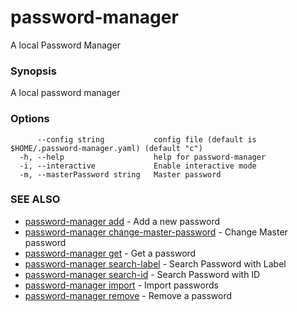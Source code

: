 # password-manager

A local Password Manager

### Synopsis

A local password manager

### Options

```
      --config string           config file (default is $HOME/.password-manager.yaml) (default "c")
  -h, --help                    help for password-manager
  -i, --interactive             Enable interactive mode
  -m, --masterPassword string   Master password
```

### SEE ALSO

* [password-manager add](password-manager_add.md)	 - Add a new password
* [password-manager change-master-password](password-manager_change-master-password.md)	 - Change Master password
* [password-manager get](password-manager_get.md)	 - Get a password
* [password-manager search-label](password-manager_search-label.md)	 - Search Password with Label
* [password-manager search-id](password-manager_search-id.md)	 - Search Password with ID
* [password-manager import](password-manager_import.md)	 - Import passwords
* [password-manager remove](password-manager_remove.md)	 - Remove a password



